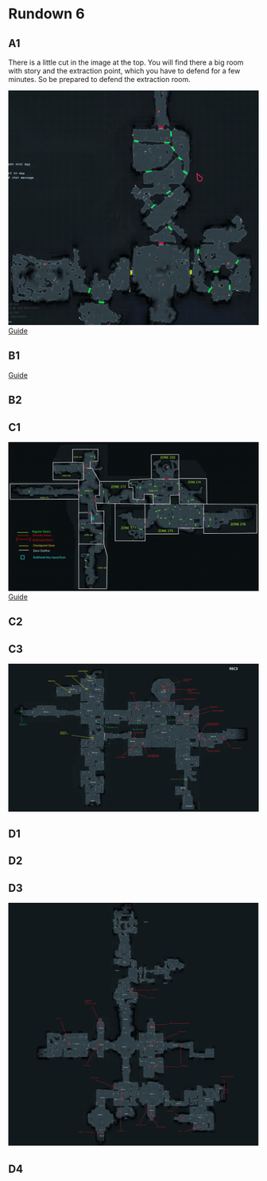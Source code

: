 # Rundown 6

## A1

There is a little cut in the image at the top. You will find there a big room with story and the extraction point, which you have to defend for a few minutes. So be prepared to defend the extraction room.

[![A1](a1map.png)](a1map.png)
[Guide](https://youtu.be/9XijRULTI-Y)

## B1

[Guide](https://www.youtube.com/watch?v=UIR_63PuFgM)

## B2

## C1

[![](c1.jpg)](https://steamah.com/wp-content/uploads/2021/12/1639984745.jpg)
[Guide](https://www.youtube.com/watch?v=55G3WmkHgHM)

## C2

## C3

[![](c3.jpg)](https://i.redd.it/528i706t76981.jpg)

## D1

## D2

## D3

[![](d3.jpg)](https://i.redd.it/n0vg4js2ts881.jpg)

## D4
